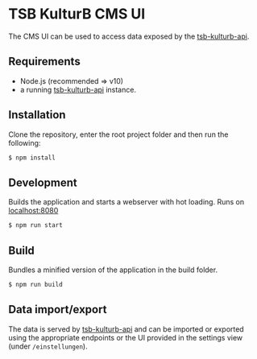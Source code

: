 # TSB KulturB CMS UI

The CMS UI can be used to access data exposed by the [tsb-kulturb-api](https://github.com/wbkd/tsb-kulturb-api).

## Requirements

- Node.js (recommended => v10)
- a running [tsb-kulturb-api](https://github.com/wbkd/tsb-kulturb-api) instance.

## Installation

Clone the repository, enter the root project folder and then run the following:

```sh
$ npm install
```

## Development

Builds the application and starts a webserver with hot loading.
Runs on [localhost:8080](http://localhost:8080/)

```sh
$ npm run start
```

## Build

Bundles a minified version of the application in the build folder.

```sh
$ npm run build
```

## Data import/export

The data is served by [tsb-kulturb-api](https://github.com/wbkd/tsb-kulturb-api) and can be imported or exported using the appropriate endpoints or the UI provided in the settings view (under `/einstellungen`).
